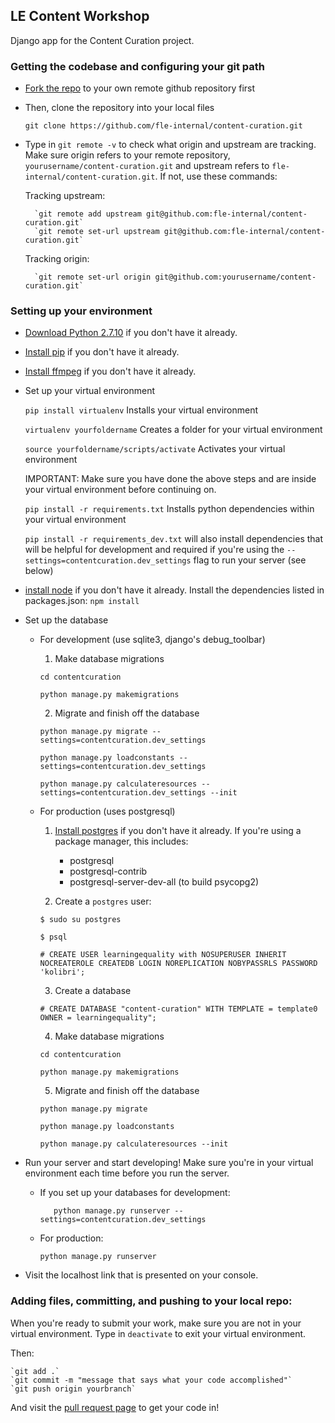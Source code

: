 ## LE Content Workshop

Django app for the Content Curation project.

### Getting the codebase and configuring your git path

* [Fork the repo](https://github.com/fle-internal/content-curation) to your own remote github repository first

* Then, clone the repository into your local files

	`git clone https://github.com/fle-internal/content-curation.git`

* Type in `git remote -v` to check what origin and upstream are tracking. Make sure origin refers to your remote repository, `yourusername/content-curation.git` and upstream refers to `fle-internal/content-curation.git`.
If not, use these commands:

	Tracking upstream:

		`git remote add upstream git@github.com:fle-internal/content-curation.git`
		`git remote set-url upstream git@github.com:fle-internal/content-curation.git`

	Tracking origin:

		`git remote set-url origin git@github.com:yourusername/content-curation.git`

### Setting up your environment

* [Download Python 2.7.10](https://www.python.org/downloads/) if you don't have it already.

* [Install pip](https://pypi.python.org/pypi/pip) if you don't have it already.


* [Install ffmpeg](https://ffmpeg.org/) if you don't have it already.

* Set up your virtual environment

	`pip install virtualenv` Installs your virtual environment

	`virtualenv yourfoldername` Creates a folder for your virtual environment

	`source yourfoldername/scripts/activate` Activates your virtual environment

	IMPORTANT: Make sure you have done the above steps and are inside your virtual environment before continuing on.

	`pip install -r requirements.txt` Installs python dependencies within your virtual environment

	`pip install -r requirements_dev.txt` will also install dependencies that will be helpful for development and required if you're using the `--settings=contentcuration.dev_settings` flag to run your server (see below)

* [install node](http://nodejs.org/download/) if you don't have it already.
	Install the dependencies listed in packages.json: `npm install`

* Set up the database

	* For development (use sqlite3,  django's debug_toolbar)
		1. Make database migrations

		`cd contentcuration`

		`python manage.py makemigrations`

		2. Migrate and finish off the database

		`python manage.py migrate --settings=contentcuration.dev_settings`

		`python manage.py loadconstants --settings=contentcuration.dev_settings`

		`python manage.py calculateresources --settings=contentcuration.dev_settings --init`

	* For production (uses postgresql)

		1. [Install postgres](https://www.postgresql.org/download/) if you don't have it already. If you're using a package manager, this includes:
			* postgresql
			* postgresql-contrib
			* postgresql-server-dev-all (to build psycopg2)

		2. Create a `postgres` user:

		`$ sudo su postgres`

		`$ psql`

		`# CREATE USER learningequality with NOSUPERUSER INHERIT NOCREATEROLE CREATEDB LOGIN NOREPLICATION NOBYPASSRLS PASSWORD 'kolibri';`

		3. Create a database

		`# CREATE DATABASE "content-curation" WITH TEMPLATE = template0 OWNER = learningequality"; `

		4. Make database migrations

		`cd contentcuration`

		`python manage.py makemigrations`

		5. Migrate and finish off the database

		`python manage.py migrate`

		`python manage.py loadconstants`

		`python manage.py calculateresources --init`


* Run your server and start developing! Make sure you're in your virtual environment each time before you run the server.

	* If you set up your databases for development:

		`	python manage.py runserver --settings=contentcuration.dev_settings`

	* For production:

		`python manage.py runserver`



* Visit the localhost link that is presented on your console.

### Adding files, committing, and pushing to your local repo:

When you're ready to submit your work, make sure you are not in your virtual environment.
Type in `deactivate` to exit your virtual environment.

Then:

	`git add .`
	`git commit -m "message that says what your code accomplished"`
	`git push origin yourbranch`

And visit the [pull request page](https://github.com/fle-internal/fle-home/pulls) to get your code in!
